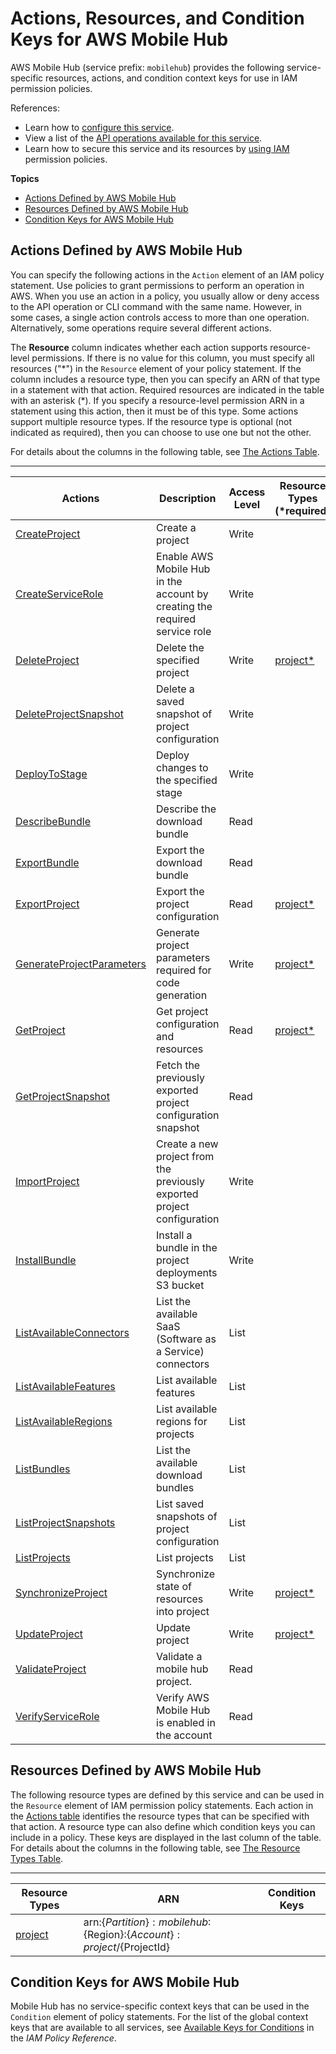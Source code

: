 # Actions, Resources, and Condition Keys for AWS Mobile Hub<a name="list_awsmobilehub"></a>

AWS Mobile Hub \(service prefix: `mobilehub`\) provides the following service\-specific resources, actions, and condition context keys for use in IAM permission policies\.

References:
+ Learn how to [configure this service](https://docs.aws.amazon.com/mobile-hub/latest/developerguide/)\.
+ View a list of the [API operations available for this service](https://docs.aws.amazon.com/mobile-hub/latest/developerguide/)\.
+ Learn how to secure this service and its resources by [using IAM](https://docs.aws.amazon.com/mobile-hub/latest/developerguide/reference-mobile-hub-iam-auth-access.html) permission policies\.

**Topics**
+ [Actions Defined by AWS Mobile Hub](#awsmobilehub-actions-as-permissions)
+ [Resources Defined by AWS Mobile Hub](#awsmobilehub-resources-for-iam-policies)
+ [Condition Keys for AWS Mobile Hub](#awsmobilehub-policy-keys)

## Actions Defined by AWS Mobile Hub<a name="awsmobilehub-actions-as-permissions"></a>

You can specify the following actions in the `Action` element of an IAM policy statement\. Use policies to grant permissions to perform an operation in AWS\. When you use an action in a policy, you usually allow or deny access to the API operation or CLI command with the same name\. However, in some cases, a single action controls access to more than one operation\. Alternatively, some operations require several different actions\.

The **Resource** column indicates whether each action supports resource\-level permissions\. If there is no value for this column, you must specify all resources \("\*"\) in the `Resource` element of your policy statement\. If the column includes a resource type, then you can specify an ARN of that type in a statement with that action\. Required resources are indicated in the table with an asterisk \(\*\)\. If you specify a resource\-level permission ARN in a statement using this action, then it must be of this type\. Some actions support multiple resource types\. If the resource type is optional \(not indicated as required\), then you can choose to use one but not the other\.

For details about the columns in the following table, see [The Actions Table](reference_policies_actions-resources-contextkeys.md#actions_table)\.


****  

| Actions | Description | Access Level | Resource Types \(\*required\) | Condition Keys | Dependent Actions | 
| --- | --- | --- | --- | --- | --- | 
|   [ CreateProject ](https://docs.aws.amazon.com/mobile-hub/latest/developerguide/managed-policies.html)  | Create a project | Write |  |  |  | 
|   [ CreateServiceRole ](https://docs.aws.amazon.com/mobile-hub/latest/developerguide/managed-policies.html)  | Enable AWS Mobile Hub in the account by creating the required service role | Write |  |  |  | 
|   [ DeleteProject ](https://docs.aws.amazon.com/mobile-hub/latest/developerguide/managed-policies.html)  | Delete the specified project | Write |   [ project\* ](#awsmobilehub-project)   |  |  | 
|   [ DeleteProjectSnapshot ](https://docs.aws.amazon.com/mobile-hub/latest/developerguide/managed-policies.html)  | Delete a saved snapshot of project configuration | Write |  |  |  | 
|   [ DeployToStage ](https://docs.aws.amazon.com/mobile-hub/latest/developerguide/managed-policies.html)  | Deploy changes to the specified stage | Write |  |  |  | 
|   [ DescribeBundle ](https://docs.aws.amazon.com/mobile-hub/latest/developerguide/managed-policies.html)  | Describe the download bundle | Read |  |  |  | 
|   [ ExportBundle ](https://docs.aws.amazon.com/mobile-hub/latest/developerguide/managed-policies.html)  | Export the download bundle | Read |  |  |  | 
|   [ ExportProject ](https://docs.aws.amazon.com/mobile-hub/latest/developerguide/managed-policies.html)  | Export the project configuration | Read |   [ project\* ](#awsmobilehub-project)   |  |  | 
|   [ GenerateProjectParameters ](https://docs.aws.amazon.com/mobile-hub/latest/developerguide/managed-policies.html)  | Generate project parameters required for code generation | Write |   [ project\* ](#awsmobilehub-project)   |  |  | 
|   [ GetProject ](https://docs.aws.amazon.com/mobile-hub/latest/developerguide/managed-policies.html)  | Get project configuration and resources | Read |   [ project\* ](#awsmobilehub-project)   |  |  | 
|   [ GetProjectSnapshot ](https://docs.aws.amazon.com/mobile-hub/latest/developerguide/managed-policies.html)  | Fetch the previously exported project configuration snapshot | Read |  |  |  | 
|   [ ImportProject ](https://docs.aws.amazon.com/mobile-hub/latest/developerguide/managed-policies.html)  | Create a new project from the previously exported project configuration | Write |  |  |  | 
|   [ InstallBundle ](https://docs.aws.amazon.com/mobile-hub/latest/developerguide/managed-policies.html)  | Install a bundle in the project deployments S3 bucket | Write |  |  |  | 
|   [ ListAvailableConnectors ](https://docs.aws.amazon.com/mobile-hub/latest/developerguide/managed-policies.html)  | List the available SaaS \(Software as a Service\) connectors | List |  |  |  | 
|   [ ListAvailableFeatures ](https://docs.aws.amazon.com/mobile-hub/latest/developerguide/managed-policies.html)  | List available features | List |  |  |  | 
|   [ ListAvailableRegions ](https://docs.aws.amazon.com/mobile-hub/latest/developerguide/managed-policies.html)  | List available regions for projects | List |  |  |  | 
|   [ ListBundles ](https://docs.aws.amazon.com/mobile-hub/latest/developerguide/managed-policies.html)  | List the available download bundles | List |  |  |  | 
|   [ ListProjectSnapshots ](https://docs.aws.amazon.com/mobile-hub/latest/developerguide/managed-policies.html)  | List saved snapshots of project configuration | List |  |  |  | 
|   [ ListProjects ](https://docs.aws.amazon.com/mobile-hub/latest/developerguide/managed-policies.html)  | List projects | List |  |  |  | 
|   [ SynchronizeProject ](https://docs.aws.amazon.com/mobile-hub/latest/developerguide/managed-policies.html)  | Synchronize state of resources into project | Write |   [ project\* ](#awsmobilehub-project)   |  |  | 
|   [ UpdateProject ](https://docs.aws.amazon.com/mobile-hub/latest/developerguide/managed-policies.html)  | Update project | Write |   [ project\* ](#awsmobilehub-project)   |  |  | 
|   [ ValidateProject ](https://docs.aws.amazon.com/mobile-hub/latest/developerguide/managed-policies.html)  | Validate a mobile hub project\. | Read |  |  |  | 
|   [ VerifyServiceRole ](https://docs.aws.amazon.com/mobile-hub/latest/developerguide/managed-policies.html)  | Verify AWS Mobile Hub is enabled in the account | Read |  |  |  | 

## Resources Defined by AWS Mobile Hub<a name="awsmobilehub-resources-for-iam-policies"></a>

The following resource types are defined by this service and can be used in the `Resource` element of IAM permission policy statements\. Each action in the [Actions table](#awsmobilehub-actions-as-permissions) identifies the resource types that can be specified with that action\. A resource type can also define which condition keys you can include in a policy\. These keys are displayed in the last column of the table\. For details about the columns in the following table, see [The Resource Types Table](reference_policies_actions-resources-contextkeys.md#resources_table)\.


****  

| Resource Types | ARN | Condition Keys | 
| --- | --- | --- | 
|   [ project ](https://docs.aws.amazon.com/mobile-hub/latest/developerguide/reference-mobile-hub-iam-managed-policies.html)  |  arn:$\{Partition\}:mobilehub:$\{Region\}:$\{Account\}:project/$\{ProjectId\}  |  | 

## Condition Keys for AWS Mobile Hub<a name="awsmobilehub-policy-keys"></a>

Mobile Hub has no service\-specific context keys that can be used in the `Condition` element of policy statements\. For the list of the global context keys that are available to all services, see [Available Keys for Conditions](reference_policies_condition-keys.html#AvailableKeys) in the *IAM Policy Reference*\.